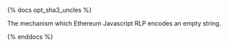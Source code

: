{% docs opt_sha3_uncles %}

The mechanism which Ethereum Javascript RLP encodes an empty string.

{% enddocs %}